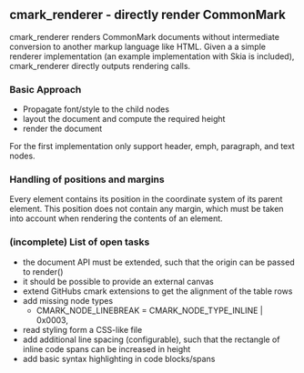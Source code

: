 ## cmark_renderer - directly render CommonMark

cmark_renderer renders CommonMark documents without intermediate conversion to another markup language like HTML.
Given a a simple renderer implementation (an example implementation with Skia is
included), cmark_renderer directly outputs rendering calls.

### Basic Approach
- Propagate font/style to the child nodes
- layout the document and compute the required height
- render the document

For the first implementation only support header, emph, paragraph,
and text nodes.

### Handling of positions and margins
Every element contains its position in the coordinate system of its parent element. This
position does not contain any margin, which must be taken into account when rendering
the contents of an element.

### (incomplete) List of open tasks
- the document API must be extended, such that the origin can be passed to render()
- it should be possible to provide an external canvas
- extend GitHubs cmark extensions to get the alignment of the table rows
- add missing node types
    -  CMARK_NODE_LINEBREAK     = CMARK_NODE_TYPE_INLINE | 0x0003,
- read styling form a CSS-like file
- add additional line spacing (configurable), such that the rectangle of inline code spans
  can be increased in height
- add basic syntax highlighting in code blocks/spans
